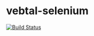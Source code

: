 # vebtal-selenium

[![Build Status](https://travis-ci.org/vebqa/vebtal-selenium.svg?branch=master)](https://travis-ci.org/vebqa/vebtal-selenium)

